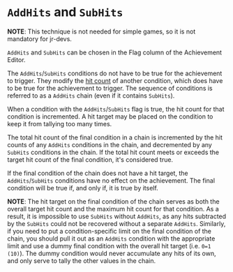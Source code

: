 # `AddHits` and `SubHits`

**NOTE**: This technique is not needed for simple games, so it is not mandatory for jr-devs.

`AddHits` and `SubHits` can be chosen in the Flag column of the Achievement Editor.

The `AddHits`/`SubHits` conditions do not have to be true for the achievement to trigger. They modify the [hit count](/developer-docs/hit-counts) of another condition, which does have to be true for the achievement to trigger. The sequence of conditions is referred to as a `AddHits` chain (even if it contains `SubHits`).

When a condition with the `AddHits`/`SubHits` flag is true, the hit count for that condition is incremented. A hit target may be placed on the condition to keep it from tallying too many times.

The total hit count of the final condition in a chain is incremented by the hit counts of any `AddHits` conditions in the chain, and decremented by any `SubHits` conditions in the chain. If the total hit count meets or exceeds the target hit count of the final condition, it's considered true.

If the final condition of the chain does not have a hit target, the `AddHits`/`SubHits` conditions have no effect on the achievement. The final condition will be true if, and only if, it is true by itself.

**NOTE**: The hit target on the final condition of the chain serves as both the overall target hit count and the maximum hit count for that condition. As a result, it is impossible to use `SubHits` without `AddHits`, as any hits subtracted by the `SubHits` could not be recovered without a separate `AddHits`. Similarly, if you need to put a condition-specific limit on the final condition of the chain, you should pull it out as an `AddHits` condition with the appropriate limit and use a dummy final condition with the overall hit target (i.e. `0=1 (10)`). The dummy condition would never accumulate any hits of its own, and only serve to tally the other values in the chain.
